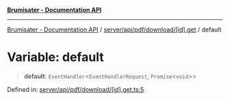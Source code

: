 [**Brumisater - Documentation API**](../../../../../../README.md)

***

[Brumisater - Documentation API](../../../../../../README.md) / [server/api/pdf/download/\[id\].get](../README.md) / default

# Variable: default

> **default**: `EventHandler`\<`EventHandlerRequest`, `Promise`\<`void`\>\>

Defined in: [server/api/pdf/download/\[id\].get.ts:5](https://github.com/your-repo/brumisater-nuxt4/blob/main/server/api/pdf/download/[id].get.ts#L5)
